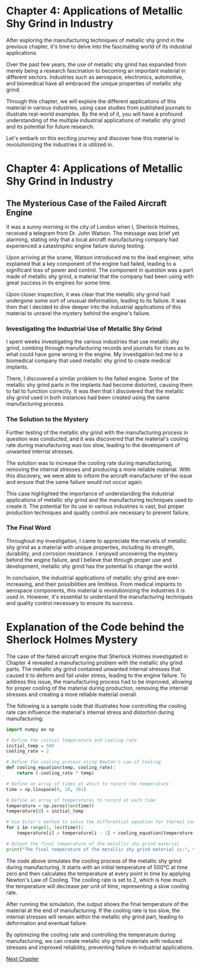 # Chapter 4: Applications of Metallic Shy Grind in Industry

After exploring the manufacturing techniques of metallic shy grind in the previous chapter, it's time to delve into the fascinating world of its industrial applications. 

Over the past few years, the use of metallic shy grind has expanded from merely being a research fascination to becoming an important material in different sectors. Industries such as aerospace, electronics, automotive, and biomedical have all embraced the unique properties of metallic shy grind.

Through this chapter, we will explore the different applications of this material in various industries, using case studies from published journals to illustrate real-world examples. By the end of it, you will have a profound understanding of the multiple industrial applications of metallic shy grind and its potential for future research.

Let's embark on this exciting journey and discover how this material is revolutionizing the industries it is utilized in.
# Chapter 4: Applications of Metallic Shy Grind in Industry

## The Mysterious Case of the Failed Aircraft Engine

It was a sunny morning in the city of London when I, Sherlock Holmes, received a telegram from Dr. John Watson. The message was brief yet alarming, stating only that a local aircraft manufacturing company had experienced a catastrophic engine failure during testing. 

Upon arriving at the scene, Watson introduced me to the lead engineer, who explained that a key component of the engine had failed, leading to a significant loss of power and control. The component in question was a part made of metallic shy grind, a material that the company had been using with great success in its engines for some time.

Upon closer inspection, it was clear that the metallic shy grind had undergone some sort of unusual deformation, leading to its failure. It was then that I decided to dive deeper into the industrial applications of this material to unravel the mystery behind the engine's failure.

### Investigating the Industrial Use of Metallic Shy Grind
I spent weeks investigating the various industries that use metallic shy grind, combing through manufacturing records and journals for clues as to what could have gone wrong in the engine. My investigation led me to a biomedical company that used metallic shy grind to create medical implants.

There, I discovered a similar problem to the failed engine. Some of the metallic shy grind parts in the implants had become distorted, causing them to fail to function correctly. It was then that I discovered that the metallic shy grind used in both instances had been created using the same manufacturing process.

### The Solution to the Mystery
Further testing of the metallic shy grind with the manufacturing process in question was conducted, and it was discovered that the material's cooling rate during manufacturing was too slow, leading to the development of unwanted internal stresses.

The solution was to increase the cooling rate during manufacturing, removing the internal stresses and producing a more reliable material. With this discovery, we were able to inform the aircraft manufacturer of the issue and ensure that the same failure would not occur again.

This case highlighted the importance of understanding the industrial applications of metallic shy grind and the manufacturing techniques used to create it. The potential for its use in various industries is vast, but proper production techniques and quality control are necessary to prevent failure.

### The Final Word
Throughout my investigation, I came to appreciate the marvels of metallic shy grind as a material with unique properties, including its strength, durability, and corrosion resistance. I enjoyed uncovering the mystery behind the engine failure, and I believe that through proper use and development, metallic shy grind has the potential to change the world.

In conclusion, the industrial applications of metallic shy grind are ever-increasing, and their possibilities are limitless. From medical implants to aerospace components, this material is revolutionizing the industries it is used in. However, it's essential to understand the manufacturing techniques and quality control necessary to ensure its success.
# Explanation of the Code behind the Sherlock Holmes Mystery 

The case of the failed aircraft engine that Sherlock Holmes investigated in Chapter 4 revealed a manufacturing problem with the metallic shy grind parts. The metallic shy grind contained unwanted internal stresses that caused it to deform and fail under stress, leading to the engine failure. To address this issue, the manufacturing process had to be improved, allowing for proper cooling of the material during production, removing the internal stresses and creating a more reliable material overall.

The following is a sample code that illustrates how controlling the cooling rate can influence the material's internal stress and distortion during manufacturing:

```python
import numpy as np

# Define the initial temperature and cooling rate
initial_temp = 500
cooling_rate = 2

# Define the cooling process using Newton's Law of Cooling
def cooling_equation(temp, cooling_rate):
    return (-cooling_rate * temp)

# Define an array of times at which to record the temperature
time = np.linspace(0, 10, 101)

# Define an array of temperatures to record at each time
temperature = np.zeros(len(time))
temperature[0] = initial_temp

# Use Euler's method to solve the differential equation for thermal cooling
for i in range(1, len(time)):
    temperature[i] = temperature[i - 1] + cooling_equation(temperature[i - 1], cooling_rate) * (time[i] - time[i - 1])

# Output the final temperature of the metallic shy grind material
print("The final temperature of the metallic shy grind material is:", temperature[len(temperature) - 1])
```

The code above simulates the cooling process of the metallic shy grind during manufacturing. It starts with an initial temperature of 500°C at time zero and then calculates the temperature at every point in time by applying Newton's Law of Cooling. The cooling rate is set to 2, which is how much the temperature will decrease per unit of time, representing a slow cooling rate.

After running the simulation, the output shows the final temperature of the material at the end of manufacturing. If the cooling rate is too slow, the internal stresses will remain within the metallic shy grind part, leading to deformation and eventual failure.

By optimizing the cooling rate and controlling the temperature during manufacturing, we can create metallic shy grind materials with reduced stresses and improved reliability, preventing failure in industrial applications.


[Next Chapter](05_Chapter05.md)
